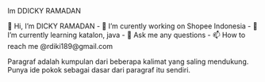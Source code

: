 <!DOCTYPE html>
<html lang="en">
    <head>
        Im DDICKY RAMADAN
    </head>
    <body>
        <p> 👋 Hi, I’m DICKY RAMADAN
- 🔭 I’m curently working on Shopee Indonesia
- 🌱 I’m currently learning katalon, java
- 💬 Ask me any questions 
- 📫 How to reach me @rdiki189@gmail.com
</p>
        <p>Paragraf adalah kumpulan dari beberapa kalimat yang saling
        mendukung. Punya ide pokok sebagai dasar dari paragraf itu sendiri.</p>
    </body>
</html>

